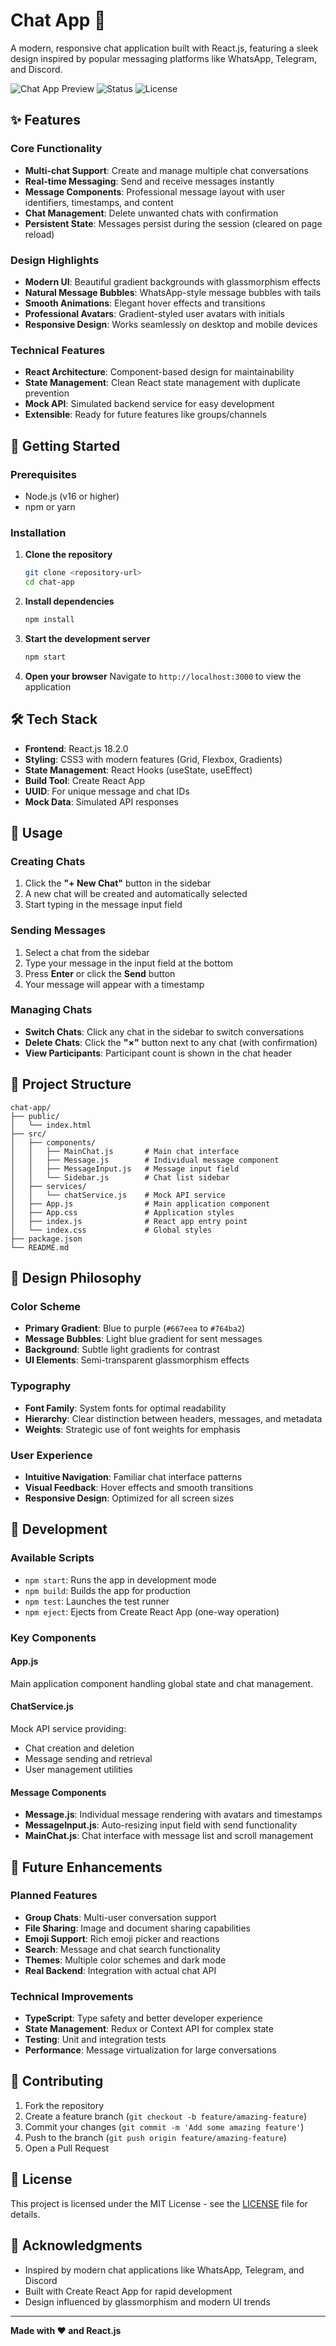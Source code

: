 # Chat App 💬

A modern, responsive chat application built with React.js, featuring a sleek design inspired by popular messaging platforms like WhatsApp, Telegram, and Discord.

![Chat App Preview](https://img.shields.io/badge/React-18.2.0-blue.svg) ![Status](https://img.shields.io/badge/Status-Active-green.svg) ![License](https://img.shields.io/badge/License-MIT-yellow.svg)

## ✨ Features

### Core Functionality
- **Multi-chat Support**: Create and manage multiple chat conversations
- **Real-time Messaging**: Send and receive messages instantly
- **Message Components**: Professional message layout with user identifiers, timestamps, and content
- **Chat Management**: Delete unwanted chats with confirmation
- **Persistent State**: Messages persist during the session (cleared on page reload)

### Design Highlights
- **Modern UI**: Beautiful gradient backgrounds with glassmorphism effects
- **Natural Message Bubbles**: WhatsApp-style message bubbles with tails
- **Smooth Animations**: Elegant hover effects and transitions
- **Professional Avatars**: Gradient-styled user avatars with initials
- **Responsive Design**: Works seamlessly on desktop and mobile devices

### Technical Features
- **React Architecture**: Component-based design for maintainability
- **State Management**: Clean React state management with duplicate prevention
- **Mock API**: Simulated backend service for easy development
- **Extensible**: Ready for future features like groups/channels

## 🚀 Getting Started

### Prerequisites
- Node.js (v16 or higher)
- npm or yarn

### Installation

1. **Clone the repository**
   ```bash
   git clone <repository-url>
   cd chat-app
   ```

2. **Install dependencies**
   ```bash
   npm install
   ```

3. **Start the development server**
   ```bash
   npm start
   ```

4. **Open your browser**
   Navigate to `http://localhost:3000` to view the application

## 🛠️ Tech Stack

- **Frontend**: React.js 18.2.0
- **Styling**: CSS3 with modern features (Grid, Flexbox, Gradients)
- **State Management**: React Hooks (useState, useEffect)
- **Build Tool**: Create React App
- **UUID**: For unique message and chat IDs
- **Mock Data**: Simulated API responses

## 📱 Usage

### Creating Chats
1. Click the **"+ New Chat"** button in the sidebar
2. A new chat will be created and automatically selected
3. Start typing in the message input field

### Sending Messages
1. Select a chat from the sidebar
2. Type your message in the input field at the bottom
3. Press **Enter** or click the **Send** button
4. Your message will appear with a timestamp

### Managing Chats
- **Switch Chats**: Click any chat in the sidebar to switch conversations
- **Delete Chats**: Click the **"×"** button next to any chat (with confirmation)
- **View Participants**: Participant count is shown in the chat header

## 📂 Project Structure

```
chat-app/
├── public/
│   └── index.html
├── src/
│   ├── components/
│   │   ├── MainChat.js       # Main chat interface
│   │   ├── Message.js        # Individual message component
│   │   ├── MessageInput.js   # Message input field
│   │   └── Sidebar.js        # Chat list sidebar
│   ├── services/
│   │   └── chatService.js    # Mock API service
│   ├── App.js                # Main application component
│   ├── App.css               # Application styles
│   ├── index.js              # React app entry point
│   └── index.css             # Global styles
├── package.json
└── README.md
```

## 🎨 Design Philosophy

### Color Scheme
- **Primary Gradient**: Blue to purple (`#667eea` to `#764ba2`)
- **Message Bubbles**: Light blue gradient for sent messages
- **Background**: Subtle light gradients for contrast
- **UI Elements**: Semi-transparent glassmorphism effects

### Typography
- **Font Family**: System fonts for optimal readability
- **Hierarchy**: Clear distinction between headers, messages, and metadata
- **Weights**: Strategic use of font weights for emphasis

### User Experience
- **Intuitive Navigation**: Familiar chat interface patterns
- **Visual Feedback**: Hover effects and smooth transitions
- **Responsive Design**: Optimized for all screen sizes

## 🔧 Development

### Available Scripts
- `npm start`: Runs the app in development mode
- `npm build`: Builds the app for production
- `npm test`: Launches the test runner
- `npm eject`: Ejects from Create React App (one-way operation)

### Key Components

#### App.js
Main application component handling global state and chat management.

#### ChatService.js
Mock API service providing:
- Chat creation and deletion
- Message sending and retrieval
- User management utilities

#### Message Components
- **Message.js**: Individual message rendering with avatars and timestamps
- **MessageInput.js**: Auto-resizing input field with send functionality
- **MainChat.js**: Chat interface with message list and scroll management

## 🚧 Future Enhancements

### Planned Features
- **Group Chats**: Multi-user conversation support
- **File Sharing**: Image and document sharing capabilities
- **Emoji Support**: Rich emoji picker and reactions
- **Search**: Message and chat search functionality
- **Themes**: Multiple color schemes and dark mode
- **Real Backend**: Integration with actual chat API

### Technical Improvements
- **TypeScript**: Type safety and better developer experience
- **State Management**: Redux or Context API for complex state
- **Testing**: Unit and integration tests
- **Performance**: Message virtualization for large conversations

## 🤝 Contributing

1. Fork the repository
2. Create a feature branch (`git checkout -b feature/amazing-feature`)
3. Commit your changes (`git commit -m 'Add some amazing feature'`)
4. Push to the branch (`git push origin feature/amazing-feature`)
5. Open a Pull Request

## 📄 License

This project is licensed under the MIT License - see the [LICENSE](LICENSE) file for details.

## 🙏 Acknowledgments

- Inspired by modern chat applications like WhatsApp, Telegram, and Discord
- Built with Create React App for rapid development
- Design influenced by glassmorphism and modern UI trends

---

**Made with ❤️ and React.js**

